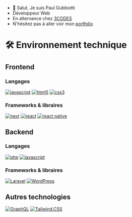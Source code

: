 - 👋 Salut, Je suis Paul Gubbiotti
- Développeur Web
- En alternance chez [3CODES](https://www.3codes.io/)
- N'hésitez pas à aller voir mon [portfolio](https://www.gubbiotti.fr/)

# 🛠 Environnement technique

## Frontend

### Langages

[![javascript](https://img.shields.io/badge/JavaScript-323330?style=for-the-badge&logo=javascript&logoColor=F7DF1E)](https://www.javascript.com/)
[![html5](https://img.shields.io/badge/HTML5-E34F26?style=for-the-badge&logo=html5&logoColor=white)](https://devdocs.io/css/)
[![css3](https://img.shields.io/badge/CSS3-1572B6?style=for-the-badge&logo=css3&logoColor=white)](https://devdocs.io/html/)

### Frameworks & libraires
[![next](https://img.shields.io/badge/Next.js-20232A?style=for-the-badge&logo=nextdotjs&logoColor=FFFFFF)](https://nextjs.org/)
[![react](https://img.shields.io/badge/React-20232A?style=for-the-badge&logo=react&logoColor=61DAFB)](https://fr.reactjs.org/)
[![react native](https://img.shields.io/badge/React_native-20232A?style=for-the-badge&logo=react&logoColor=61DAFB)](https://reactnative.dev/)


## Backend

### Langages
[![php](https://img.shields.io/badge/PHP-323330?style=for-the-badge&logo=php&logoColor=blue)](https://www.php.net/)
[![javascript](https://img.shields.io/badge/JavaScript-323330?style=for-the-badge&logo=javascript&logoColor=F7DF1E)](https://www.javascript.com/)


### Frameworks & libraires
[![Laravel](https://img.shields.io/badge/Laravel-323330?style=for-the-badge&logo=laravel&logoColor=red)](https://laravel.com/)
[![WordPress](https://img.shields.io/badge/WordPress-323330?style=for-the-badge&logo=wordpress&logoColor=white)](https://fr.wordpress.org/)




## Autres technologies
[![GraphQL](https://img.shields.io/badge/GraphQL-e732ac?style=for-the-badge&logo=graphql&logoColor=white)](https://graphql.org/)
[![Tailwind.CSS](https://img.shields.io/badge/TailwindCSS-16a1ba?style=for-the-badge&logo=tailwindcss&logoColor=white)](https://tailwindcss.com/)
